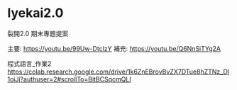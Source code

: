 # lyekai2.0
裂開2.0
期末專題提案

主要: https://youtu.be/99Uw-DtclzY
補充: https://youtu.be/Q6NnSiTYg2A

程式語言_作業2
https://colab.research.google.com/drive/1k6ZnEBrovBvZX7DTue8hZTNz_Dl1oiJj?authuser=2#scrollTo=BitBCSqcmQLl

